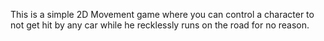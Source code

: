This is a simple 2D Movement game where you can control a character to not get hit by any car
while he recklessly runs on the road for no reason.